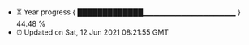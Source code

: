 - ⏳ Year progress { █████████████▁▁▁▁▁▁▁▁▁▁▁▁▁▁▁▁▁ } 44.48 %
- ⏰ Updated on Sat, 12 Jun 2021 08:21:55 GMT

